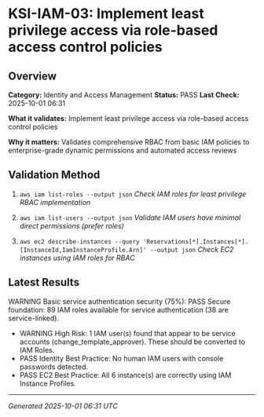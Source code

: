 # KSI-IAM-03: Implement least privilege access via role-based access control policies

## Overview

**Category:** Identity and Access Management
**Status:** PASS
**Last Check:** 2025-10-01 06:31

**What it validates:** Implement least privilege access via role-based access control policies

**Why it matters:** Validates comprehensive RBAC from basic IAM policies to enterprise-grade dynamic permissions and automated access reviews

## Validation Method

1. `aws iam list-roles --output json`
   *Check IAM roles for least privilege RBAC implementation*

2. `aws iam list-users --output json`
   *Validate IAM users have minimal direct permissions (prefer roles)*

3. `aws ec2 describe-instances --query 'Reservations[*].Instances[*].[InstanceId,IamInstanceProfile.Arn]' --output json`
   *Check EC2 instances using IAM roles for RBAC*

## Latest Results

WARNING Basic service authentication security (75%): PASS Secure foundation: 89 IAM roles available for service authentication (38 are service-linked).
- WARNING High Risk: 1 IAM user(s) found that appear to be service accounts (change_template_approver). These should be converted to IAM Roles.
- PASS Identity Best Practice: No human IAM users with console passwords detected.
- PASS EC2 Best Practice: All 6 instance(s) are correctly using IAM Instance Profiles.

---
*Generated 2025-10-01 06:31 UTC*